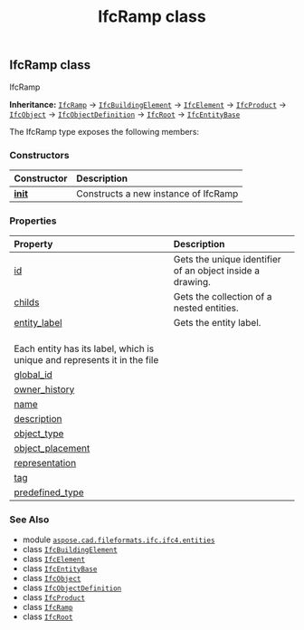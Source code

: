 ﻿---
title: IfcRamp class
second_title: Aspose.CAD for Python via .NET API References
description: 
type: docs
weight: 4960
url: /python-net/aspose.cad.fileformats.ifc.ifc4.entities/ifcramp/
is_root: false
---

## IfcRamp class

IfcRamp



**Inheritance:** [`IfcRamp`](/cad/python-net/aspose.cad.fileformats.ifc.ifc4.entities/ifcramp) → 
[`IfcBuildingElement`](/cad/python-net/aspose.cad.fileformats.ifc.ifc4.entities/ifcbuildingelement) → 
[`IfcElement`](/cad/python-net/aspose.cad.fileformats.ifc.ifc4.entities/ifcelement) → 
[`IfcProduct`](/cad/python-net/aspose.cad.fileformats.ifc.ifc4.entities/ifcproduct) → 
[`IfcObject`](/cad/python-net/aspose.cad.fileformats.ifc.ifc4.entities/ifcobject) → 
[`IfcObjectDefinition`](/cad/python-net/aspose.cad.fileformats.ifc.ifc4.entities/ifcobjectdefinition) → 
[`IfcRoot`](/cad/python-net/aspose.cad.fileformats.ifc.ifc4.entities/ifcroot) → 
[`IfcEntityBase`](/cad/python-net/aspose.cad.fileformats.ifc/ifcentitybase)



The IfcRamp type exposes the following members:

### Constructors
| Constructor | Description |
| :- | :- |
| [__init__](/cad/python-net/aspose.cad.fileformats.ifc.ifc4.entities/ifcramp/__init__/#) | Constructs a new instance of IfcRamp |


### Properties
| Property | Description |
| :- | :- |
| [id](/cad/python-net/aspose.cad.fileformats.ifc.ifc4.entities/ifcramp/id) | Gets the unique identifier of an object inside a drawing. |
| [childs](/cad/python-net/aspose.cad.fileformats.ifc.ifc4.entities/ifcramp/childs) | Gets the collection of a nested entities. |
| [entity_label](/cad/python-net/aspose.cad.fileformats.ifc.ifc4.entities/ifcramp/entity_label) | Gets the entity label.<br/>Each entity has its label, which is unique and represents it in the file |
| [global_id](/cad/python-net/aspose.cad.fileformats.ifc.ifc4.entities/ifcramp/global_id) |  |
| [owner_history](/cad/python-net/aspose.cad.fileformats.ifc.ifc4.entities/ifcramp/owner_history) |  |
| [name](/cad/python-net/aspose.cad.fileformats.ifc.ifc4.entities/ifcramp/name) |  |
| [description](/cad/python-net/aspose.cad.fileformats.ifc.ifc4.entities/ifcramp/description) |  |
| [object_type](/cad/python-net/aspose.cad.fileformats.ifc.ifc4.entities/ifcramp/object_type) |  |
| [object_placement](/cad/python-net/aspose.cad.fileformats.ifc.ifc4.entities/ifcramp/object_placement) |  |
| [representation](/cad/python-net/aspose.cad.fileformats.ifc.ifc4.entities/ifcramp/representation) |  |
| [tag](/cad/python-net/aspose.cad.fileformats.ifc.ifc4.entities/ifcramp/tag) |  |
| [predefined_type](/cad/python-net/aspose.cad.fileformats.ifc.ifc4.entities/ifcramp/predefined_type) |  |



### See Also
* module [`aspose.cad.fileformats.ifc.ifc4.entities`](..)
* class [`IfcBuildingElement`](/cad/python-net/aspose.cad.fileformats.ifc.ifc4.entities/ifcbuildingelement)
* class [`IfcElement`](/cad/python-net/aspose.cad.fileformats.ifc.ifc4.entities/ifcelement)
* class [`IfcEntityBase`](/cad/python-net/aspose.cad.fileformats.ifc/ifcentitybase)
* class [`IfcObject`](/cad/python-net/aspose.cad.fileformats.ifc.ifc4.entities/ifcobject)
* class [`IfcObjectDefinition`](/cad/python-net/aspose.cad.fileformats.ifc.ifc4.entities/ifcobjectdefinition)
* class [`IfcProduct`](/cad/python-net/aspose.cad.fileformats.ifc.ifc4.entities/ifcproduct)
* class [`IfcRamp`](/cad/python-net/aspose.cad.fileformats.ifc.ifc4.entities/ifcramp)
* class [`IfcRoot`](/cad/python-net/aspose.cad.fileformats.ifc.ifc4.entities/ifcroot)
